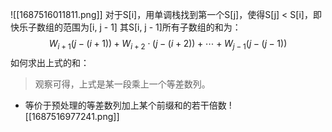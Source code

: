 ![[1687516011811.png]]
对于S[i]，用单调栈找到第一个S[j]，使得S[j] < S[i]，即快乐子数组的范围为[i, j - 1]
其S[i, j - 1]所有子数组的和为：
$$W_{i+1}(j-(i+1))+W_{i+2} \cdot(j-(i+2))+\cdots+W_{j-1}(j-(j-1))$$
如何求出上式的和：
> 观察可得，上式是某一段乘上一个等差数列。

- 等价于预处理的等差数列加上某个前缀和的若干倍数
![[1687516977241.png]]
